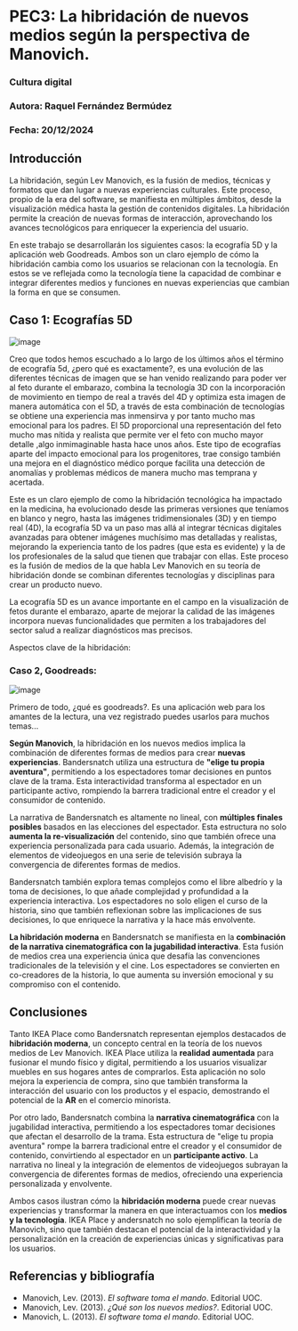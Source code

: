 # PEC3: La hibridación de nuevos medios según la perspectiva de Manovich.

### Cultura digital

### Autora: Raquel Fernández Bermúdez
### Fecha: 20/12/2024

## Introducción

La hibridación, según Lev Manovich, es la fusión de medios, técnicas y formatos que dan lugar a nuevas experiencias culturales. Este proceso, propio de la era del software, se manifiesta en múltiples ámbitos, desde la visualización médica hasta la gestión de contenidos digitales. La hibridación permite la creación de nuevas formas de interacción, aprovechando los avances tecnológicos para enriquecer la experiencia del usuario.

En este trabajo se desarrollarán los siguientes casos: la ecografía 5D y la aplicación web Goodreads. Ambos son un claro ejemplo de cómo la hibridación cambia como los usuarios se relacionan con la tecnología. En estos se ve reflejada como la tecnología tiene la capacidad de combinar e integrar diferentes medios y funciones en nuevas experiencias que cambian la forma en que se consumen.

## Caso 1: Ecografías 5D
![image](https://ecolady.es/wp-content/uploads/2022/11/WhatsApp-Image-2022-11-04-at-10.45.41-PM.jpeg)

Creo que todos hemos escuchado a lo largo de los últimos años el término de ecografía 5d, ¿pero qué es exactamente?, es una evolución de las diferentes técnicas de imagen que se han venido realizando para poder ver al feto durante el embarazo, combina la tecnología 3D con la incorporación de movimiento en tiempo de real a través del 4D y optimiza esta imagen de manera automática con el 5D, a través de esta combinación de tecnologías se obtiene una experiencia mas inmensirva y por tanto mucho mas emocional para los padres. El 5D proporcional una representación del feto mucho mas nítida y realista que permite ver el feto con mucho mayor detalle ,algo inmimaginable hasta hace unos años. Este tipo de ecografías aparte del impacto emocional para los progenitores, trae consigo también una mejora en el diagnóstico médico porque facilita una detección de anomalías y problemas médicos de manera mucho mas temprana y acertada.

Este es un claro ejemplo de como la hibridación tecnológica ha impactado en la medicina, ha evolucionado desde las primeras versiones que teníamos en blanco y negro, hasta las imágenes tridimensionales (3D) y en tiempo real (4D), la ecografía 5D va un paso mas allá al integrar técnicas digitales avanzadas para obtener imágenes muchísimo mas detalladas y realistas, mejorando la experiencia tanto de los padres (que esta es evidente) y la de los profesionales de la salud que tienen que trabajar con ellas. Este proceso es la fusión de medios de la que habla Lev Manovich en su teoría de hibridación donde se combinan diferentes tecnologías y disciplinas para crear un producto nuevo.

La ecografía 5D es un avance importante en el campo en la visualización de fetos durante el embarazo, aparte de mejorar la calidad de las imágenes incorpora nuevas funcionalidades que permiten a los trabajadores del sector salud a realizar diagnósticos mas precisos.

Aspectos clave de la hibridación:



### Caso 2, Goodreads:

![image](https://scribemedia.com/wp-content/uploads/2020/02/How-To-Set-Up-Your-Goodreads-Author-Profile.jpg)

Primero de todo, ¿qué es goodreads?. Es una aplicación web  para los amantes de la lectura, una vez registrado puedes usarlos para muchos temas...

**Según Manovich**, la hibridación en los nuevos medios implica la combinación de diferentes formas de medios para crear **nuevas experiencias**. Bandersnatch utiliza una estructura de **"elige tu propia aventura"**, permitiendo a los espectadores tomar decisiones en puntos clave de la trama. Esta interactividad transforma al espectador en un participante activo, rompiendo la barrera tradicional entre el creador y el consumidor de contenido.

La narrativa de Bandersnatch es altamente no lineal, con **múltiples finales posibles** basados en las elecciones del espectador. Esta estructura no solo **aumenta la re-visualización** del contenido, sino que también ofrece una experiencia personalizada para cada usuario. Además, la integración de elementos de videojuegos en una serie de televisión subraya la convergencia de diferentes formas de medios.

Bandersnatch también explora temas complejos como el libre albedrío y la toma de decisiones, lo que añade complejidad y profundidad a la experiencia interactiva. Los espectadores no solo eligen el curso de la historia, sino que también reflexionan sobre las implicaciones de sus decisiones, lo que enriquece la narrativa y la hace más envolvente.

**La hibridación moderna** en Bandersnatch se manifiesta en la **combinación de la narrativa cinematográfica con la jugabilidad interactiva**. Esta fusión de medios crea una experiencia única que desafía las convenciones tradicionales de la televisión y el cine. Los espectadores se convierten en co-creadores de la historia, lo que aumenta su inversión emocional y su compromiso con el contenido.

## Conclusiones

Tanto IKEA Place como Bandersnatch representan ejemplos destacados de **hibridación moderna**, un concepto central en la teoría de los nuevos medios de Lev Manovich. IKEA Place utiliza la **realidad aumentada** para fusionar el mundo físico y digital, permitiendo a los usuarios visualizar muebles en sus hogares antes de comprarlos. Esta aplicación no solo mejora la experiencia de compra, sino que también transforma la interacción del usuario con los productos y el espacio, demostrando el potencial de la **AR** en el comercio minorista.

Por otro lado, Bandersnatch combina la **narrativa cinematográfica** con la jugabilidad interactiva, permitiendo a los espectadores tomar decisiones que afectan el desarrollo de la trama. Esta estructura de "elige tu propia aventura" rompe la barrera tradicional entre el creador y el consumidor de contenido, convirtiendo al espectador en un **participante activo**. La narrativa no lineal y la integración de elementos de videojuegos subrayan la convergencia de diferentes formas de medios, ofreciendo una experiencia personalizada y envolvente.

Ambos casos ilustran cómo la **hibridación moderna** puede crear nuevas experiencias y transformar la manera en que interactuamos con los **medios y la tecnología**. IKEA Place y andersnatch no solo ejemplifican la teoría de Manovich, sino que también destacan el potencial de la interactividad y la personalización en la creación de experiencias únicas y significativas para los usuarios.

## Referencias y bibliografía
- Manovich, Lev. (2013). *El software toma el mando*. Editorial UOC.  
- Manovich, Lev. (2013). *¿Qué son los nuevos medios?*. Editorial UOC.  
- Manovich, L. (2013). *El software toma el mando*. Editorial UOC.  
